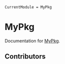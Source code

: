 ```@meta
CurrentModule = MyPkg
```

# MyPkg

Documentation for [MyPkg](https://github.com/abelsiqueira/MyPkg.jl).

## Contributors

<!-- markdown-link-check-disable -->

<!-- ALL-CONTRIBUTORS-LIST:START - Do not remove or modify this section -->
<!-- prettier-ignore-start -->
<!-- markdownlint-disable -->

<!-- markdownlint-restore -->
<!-- prettier-ignore-end -->

<!-- ALL-CONTRIBUTORS-LIST:END -->
